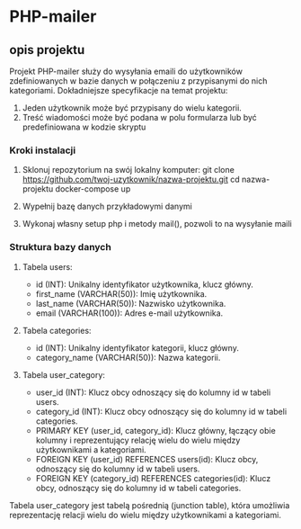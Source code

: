# PHP-mailer

## opis projektu

Projekt PHP-mailer służy do wysyłania emaili do użytkowników zdefiniowanych w bazie danych w połączeniu z przypisanymi do nich kategoriami.
Dokładniejsze specyfikacje na temat projektu:
1. Jeden użytkownik może być przypisany do wielu kategorii.
2. Treść wiadomości może być podana w polu formularza lub być predefiniowana w kodzie skryptu

### Kroki instalacji
1. Sklonuj repozytorium na swój lokalny komputer:
   git clone https://github.com/twoj-uzytkownik/nazwa-projektu.git
   cd nazwa-projektu
   docker-compose up

2. Wypełnij bazę danych przykładowymi danymi
3. Wykonaj własny setup php i metody mail(), pozwoli to na wysyłanie maili


### Struktura bazy danych
1. Tabela users:
    - id (INT): Unikalny identyfikator użytkownika, klucz główny.
    - first_name (VARCHAR(50)): Imię użytkownika.
    - last_name (VARCHAR(50)): Nazwisko użytkownika.
    - email (VARCHAR(100)): Adres e-mail użytkownika.

2. Tabela categories:
    - id (INT): Unikalny identyfikator kategorii, klucz główny.
    - category_name (VARCHAR(50)): Nazwa kategorii.

3. Tabela user_category:
    - user_id (INT): Klucz obcy odnoszący się do kolumny id w tabeli users.
    - category_id (INT): Klucz obcy odnoszący się do kolumny id w tabeli categories.
    - PRIMARY KEY (user_id, category_id): Klucz główny, łączący obie kolumny i reprezentujący relację wielu do wielu między użytkownikami a kategoriami.
    - FOREIGN KEY (user_id) REFERENCES users(id): Klucz obcy, odnoszący się do kolumny id w tabeli users.
    - FOREIGN KEY (category_id) REFERENCES categories(id): Klucz obcy, odnoszący się do kolumny id w tabeli categories.

Tabela user_category jest tabelą pośrednią (junction table), która umożliwia reprezentację relacji wielu do wielu między użytkownikami a kategoriami.
